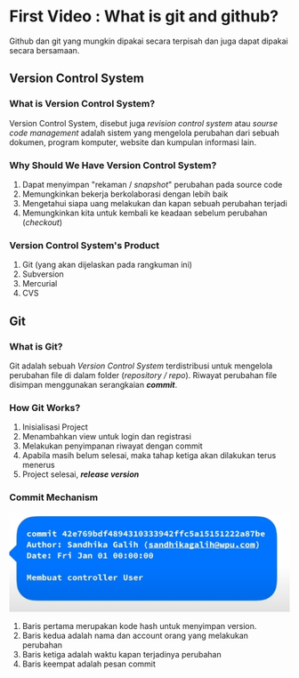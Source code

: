 # First Video : What is git and github?
Github dan git yang mungkin dipakai secara terpisah dan juga dapat dipakai secara bersamaan.

## Version Control System
### What is Version Control System?
Version Control System, disebut juga <em> revision control system </em> atau <em> sourse code management </em> adalah sistem yang mengelola perubahan dari sebuah dokumen, program komputer, website dan kumpulan informasi lain.

### Why Should We Have Version Control System?
1. Dapat menyimpan "rekaman / <em>snapshot</em>" perubahan pada source code
2. Memungkinkan bekerja berkolaborasi dengan lebih baik
3. Mengetahui siapa uang melakukan dan kapan sebuah perubahan terjadi
4. Memungkinkan kita untuk kembali ke keadaan sebelum perubahan (<em>checkout</em>)

### Version Control System's Product
1. Git (yang akan dijelaskan pada rangkuman ini)
2. Subversion
3. Mercurial
4. CVS

## Git
### What is Git?
Git adalah sebuah <em>Version Control System</em> terdistribusi untuk mengelola perubahan file di dalam folder (<em>repository / repo</em>). Riwayat perubahan file disimpan menggunakan serangkaian <em><strong>commit</strong></em>.

### How Git Works?
1. Inisialisasi Project
2. Menambahkan view untuk login dan registrasi
3. Melakukan penyimpanan riwayat dengan commit
4. Apabila masih belum selesai, maka tahap ketiga akan dilakukan terus menerus
5. Project selesai, <em><strong>release version</strong></em>

### Commit Mechanism
![Commit View](assets/commit_properties.png)
1. Baris pertama merupakan kode hash untuk menyimpan version.
2. Baris kedua adalah nama dan account orang yang melakukan perubahan
3. Baris ketiga adalah waktu kapan terjadinya perubahan
4. Baris keempat adalah pesan commit


